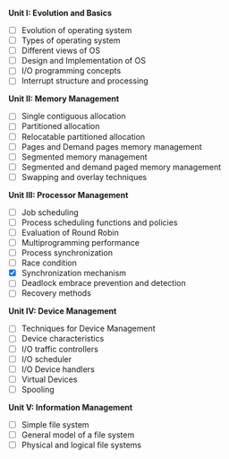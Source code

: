 **Unit I: Evolution and Basics**
- [ ] Evolution of operating system
- [ ] Types of operating system
- [ ] Different views of OS
- [ ] Design and Implementation of OS
- [ ] I/O programming concepts
- [ ] Interrupt structure and processing

**Unit II: Memory Management**
- [ ] Single contiguous allocation
- [ ] Partitioned allocation
- [ ] Relocatable partitioned allocation
- [ ] Pages and Demand pages memory management
- [ ] Segmented memory management
- [ ] Segmented and demand paged memory management
- [ ] Swapping and overlay techniques

**Unit III: Processor Management**
- [ ] Job scheduling
- [ ] Process scheduling functions and policies
- [ ] Evaluation of Round Robin
- [ ] Multiprogramming performance
- [ ] Process synchronization
- [ ] Race condition
- [x] Synchronization mechanism
- [ ] Deadlock embrace prevention and detection
- [ ] Recovery methods

**Unit IV: Device Management**
- [ ] Techniques for Device Management 
- [ ] Device characteristics
- [ ] I/O traffic controllers
- [ ] I/O scheduler
- [ ] I/O Device handlers
- [ ] Virtual Devices
- [ ] Spooling

**Unit V: Information Management**
- [ ] Simple file system
- [ ] General model of a file system
- [ ] Physical and logical file systems